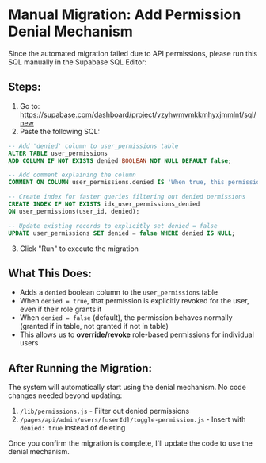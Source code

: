 # Manual Migration: Add Permission Denial Mechanism

Since the automated migration failed due to API permissions, please run this SQL manually in the Supabase SQL Editor:

## Steps:

1. Go to: https://supabase.com/dashboard/project/vzyhwmvmkkmhyxjmmlnf/sql/new
2. Paste the following SQL:

```sql
-- Add 'denied' column to user_permissions table
ALTER TABLE user_permissions
ADD COLUMN IF NOT EXISTS denied BOOLEAN NOT NULL DEFAULT false;

-- Add comment explaining the column
COMMENT ON COLUMN user_permissions.denied IS 'When true, this permission is explicitly denied for the user, even if granted by their role';

-- Create index for faster queries filtering out denied permissions
CREATE INDEX IF NOT EXISTS idx_user_permissions_denied
ON user_permissions(user_id, denied);

-- Update existing records to explicitly set denied = false
UPDATE user_permissions SET denied = false WHERE denied IS NULL;
```

3. Click "Run" to execute the migration

## What This Does:

- Adds a `denied` boolean column to the `user_permissions` table
- When `denied = true`, that permission is explicitly revoked for the user, even if their role grants it
- When `denied = false` (default), the permission behaves normally (granted if in table, not granted if not in table)
- This allows us to **override/revoke** role-based permissions for individual users

## After Running the Migration:

The system will automatically start using the denial mechanism. No code changes needed beyond updating:
1. `/lib/permissions.js` - Filter out denied permissions
2. `/pages/api/admin/users/[userId]/toggle-permission.js` - Insert with `denied: true` instead of deleting

Once you confirm the migration is complete, I'll update the code to use the denial mechanism.
